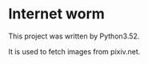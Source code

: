 # Internet worm

This project was written by Python3.52.

It is used to fetch images from pixiv.net.
